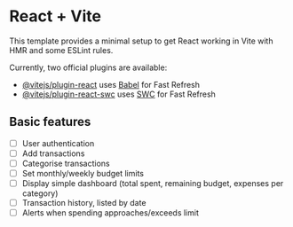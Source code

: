 # React + Vite

This template provides a minimal setup to get React working in Vite with HMR and some ESLint rules.

Currently, two official plugins are available:

- [@vitejs/plugin-react](https://github.com/vitejs/vite-plugin-react/blob/main/packages/plugin-react/README.md) uses [Babel](https://babeljs.io/) for Fast Refresh
- [@vitejs/plugin-react-swc](https://github.com/vitejs/vite-plugin-react-swc) uses [SWC](https://swc.rs/) for Fast Refresh

## Basic features

- [ ] User authentication
- [ ] Add transactions
- [ ] Categorise transactions
- [ ] Set monthly/weekly budget limits
- [ ] Display simple dashboard (total spent, remaining budget, expenses per category)
- [ ] Transaction history, listed by date
- [ ] Alerts when spending approaches/exceeds limit
